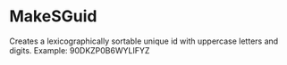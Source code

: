 # MakeSGuid

Creates a lexicographically sortable unique id with uppercase letters and digits. Example: 90DKZP0B6WYLIFYZ
